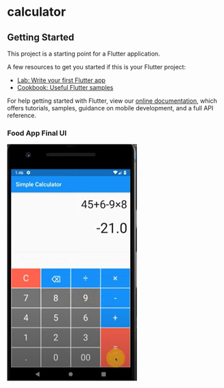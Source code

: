 # calculator

## Getting Started

This project is a starting point for a Flutter application.

A few resources to get you started if this is your Flutter project:

- [Lab: Write your first Flutter app](https://flutter.dev/docs/get-started/codelab)
- [Cookbook: Useful Flutter samples](https://flutter.dev/docs/cookbook)

For help getting started with Flutter, view our
[online documentation](https://flutter.dev/docs), which offers tutorials,
samples, guidance on mobile development, and a full API reference.

### Food App Final UI
![App UI](/calculatorapp.jpg)
